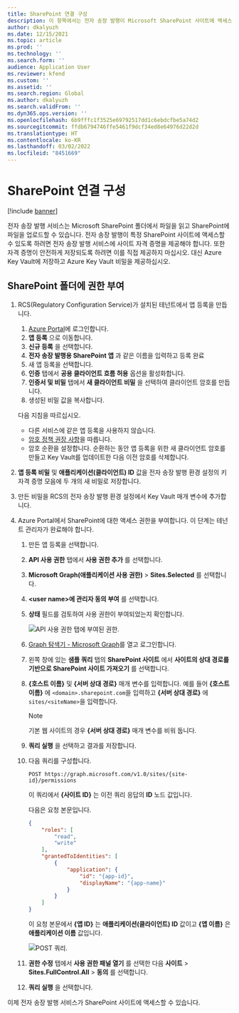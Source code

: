 ```yaml
---
title: SharePoint 연결 구성
description: 이 항목에서는 전자 송장 발행이 Microsoft SharePoint 사이트에 액세스할 수 있도록 연결을 구성하는 방법을 설명합니다.
author: dkalyuzh
ms.date: 12/15/2021
ms.topic: article
ms.prod: ''
ms.technology: ''
ms.search.form: ''
audience: Application User
ms.reviewer: kfend
ms.custom: ''
ms.assetid: ''
ms.search.region: Global
ms.author: dkalyuzh
ms.search.validFrom: ''
ms.dyn365.ops.version: ''
ms.openlocfilehash: 6b9fffc1f3525e69792517dd1c6ebdcfbe5a74d2
ms.sourcegitcommit: ffdb6794746ffe5461f9dcf34ed8e64976d22d2d
ms.translationtype: HT
ms.contentlocale: ko-KR
ms.lasthandoff: 03/02/2022
ms.locfileid: "8451669"
---
```

# <a name="configure-a-sharepoint-connection"></a>SharePoint 연결 구성

[!include [banner](../includes/banner.md)]

전자 송장 발행 서비스는 Microsoft SharePoint 폴더에서 파일을 읽고 SharePoint에 파일을 업로드할 수 있습니다. 전자 송장 발행이 특정 SharePoint 사이트에 액세스할 수 있도록 하려면 전자 송장 발행 서비스에 사이트 자격 증명을 제공해야 합니다. 또한 자격 증명이 안전하게 저장되도록 하려면 이를 직접 제공하지 마십시오. 대신 Azure Key Vault에 저장하고 Azure Key Vault 비밀을 제공하십시오.

## <a name="grant-access-to-a-sharepoint-folder"></a>SharePoint 폴더에 권한 부여

1. RCS(Regulatory Configuration Service)가 설치된 테넌트에서 앱 등록을 만듭니다.

    1. [Azure Portal](https://portal.azure.com/)에 로그인합니다.
    2. **앱 등록** 으로 이동합니다.
    3. **신규 등록** 을 선택합니다.
    4. **전자 송장 발행용 SharePoint 앱** 과 같은 이름을 입력하고 등록 완료
    5. 새 앱 등록을 선택합니다.
    6. **인증** 탭에서 **공용 클라이언트 흐름 허용** 옵션을 활성화합니다.
    4. **인증서 및 비밀** 탭에서 **새 클라이언트 비밀** 을 선택하여 클라이언트 암호를 만듭니다.
    5. 생성된 비밀 값을 복사합니다.

    다음 지침을 따르십시오.

    - 다른 서비스에 같은 앱 등록을 사용하지 않습니다.
    - [암호 정책 권장 사항](/microsoft-365/admin/misc/password-policy-recommendations?view=o365-worldwide)을 따릅니다.
    - 암호 순환을 설정합니다. 순환하는 동안 앱 등록을 위한 새 클라이언트 암호를 만들고 Key Vault를 업데이트한 다음 이전 암호를 삭제합니다.

2. **앱 등록 비밀** 및 **애플리케이션(클라이언트) ID** 값을 전자 송장 발행 환경 설정의 키 자격 증명 모음에 두 개의 새 비밀로 저장합니다.
3. 만든 비밀을 RCS의 전자 송장 발행 환경 설정에서 Key Vault 매개 변수에 추가합니다.
4. Azure Portal에서 SharePoint에 대한 액세스 권한을 부여합니다. 이 단계는 테넌트 관리자가 완료해야 합니다.

    1. 만든 앱 등록을 선택합니다.
    2. **API 사용 권한** 탭에서 **사용 권한 추가** 를 선택합니다.
    3. **Microsoft Graph(애플리케이션 사용 권한)** \> **Sites.Selected** 를 선택합니다.
    4. **\<user&nbsp;name\>에 관리자 동의 부여** 를 선택합니다.
    5. **상태** 필드를 검토하여 사용 권한이 부여되었는지 확인합니다.

        ![API 사용 권한 탭에 부여된 권한.](media/configured-permissions.jpg)

    6. [Graph 탐색기 - Microsoft Graph](https://developer.microsoft.com/graph/graph-explorer)를 열고 로그인합니다.
    7. 왼쪽 창에 있는 **샘플 쿼리** 탭의 **SharePoint 사이트** 에서 **사이트의 상대 경로를 기반으로 SharePoint 사이트 가져오기** 를 선택합니다.
    8. **\{호스트 이름\}** 및 **\{서버 상대 경로\}** 매개 변수를 입력합니다. 예를 들어 **\{호스트 이름\}** 에 `<domain>.sharepoint.com`을 입력하고 **\{서버 상대 경로\}** 에 `sites/<siteName>`을 입력합니다.

        > [!NOTE]
        > 기본 웹 사이트의 경우 **\{서버 상대 경로\}** 매개 변수를 비워 둡니다.

    9. **쿼리 실행** 을 선택하고 결과를 저장합니다.
    10. 다음 쿼리를 구성합니다.

        `POST https://graph.microsoft.com/v1.0/sites/{site-id}/permissions`

        이 쿼리에서 **\{사이트 ID\}** 는 이전 쿼리 응답의 **ID** 노드 값입니다.

        다음은 요청 본문입니다.

        ```json
        {
            "roles": [
                "read",
                "write"
            ],
            "grantedToIdentities": [
                {
                    "application": {
                        "id": "{app-id}",
                        "displayName": "{app-name}"
                    }
                }
            ]
        }
        ```

        이 요청 본문에서 **\{앱 ID\}** 는 **애플리케이션(클라이언트) ID** 값이고 **\{앱 이름\}** 은 **애플리케이션 이름** 값입니다.

        ![POST 쿼리.](media/app-id-query.jpg)

    11. **권한 수정** 탭에서 **사용 권한 패널 열기** 를 선택한 다음 **사이트** \> **Sites.FullControl.All** \> **동의** 를 선택합니다.
    12. **쿼리 실행** 을 선택합니다.

이제 전자 송장 발행 서비스가 SharePoint 사이트에 액세스할 수 있습니다.
